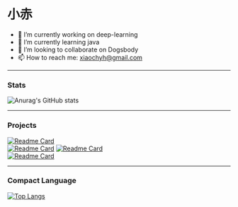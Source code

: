 # 小赤
- 🔭 I’m currently working on deep-learning
- 🌱 I’m currently learning java
- 👯 I’m looking to collaborate on Dogsbody
- 📫 How to reach me: xiaochyh@gmail.com
***
### Stats
![Anurag's GitHub stats](https://github-readme-stats.vercel.app/api?username=chyhhwen&show_icons=true&theme=dark#gh-dark-mode-only)
***
### Projects
[![Readme Card](https://github-readme-stats.vercel.app/api/pin/?username=chyhhwen&repo=eraser_robot&show_icons=true&theme=dark#gh-dark-mode-only)](https://github.com/chyhhwen/eraser_robot)\
[![Readme Card](https://github-readme-stats.vercel.app/api/pin/?username=chyhhwen&repo=java-database-recognition&show_icons=true&theme=dark#gh-dark-mode-only)](https://github.com/chyhhwen/java-database-recognition)
[![Readme Card](https://github-readme-stats.vercel.app/api/pin/?username=chyhhwen&repo=airport&show_icons=true&theme=dark#gh-dark-mode-only)](https://github.com/chyhhwen/airport)\
[![Readme Card](https://github-readme-stats.vercel.app/api/pin/?username=chyhhwen&repo=tsp-java&show_icons=true&theme=dark#gh-dark-mode-only)](https://github.com/chyhhwen/tsp-java)
***
### Compact Language
[![Top Langs](https://github-readme-stats.vercel.app/api/top-langs/?username=chyhhwen&layout=compact&theme=dark#gh-dark-mode-only)](https://github.com/chyhhwen)


